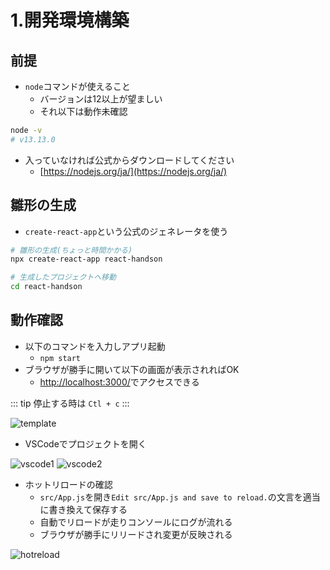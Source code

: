 # 1.開発環境構築

<!--
## コマンドの実行

- EclipseCheを使って開発する場合、コマンドは画面下部の`Terminal`で実行する

![terminal](/images/1/terminal.png)

-->

## 前提

- `node`コマンドが使えること
    - バージョンは12以上が望ましい
    - それ以下は動作未確認

```bash
node -v
# v13.13.0
```

- 入っていなければ公式からダウンロードしてください
    - [https://nodejs.org/ja/](https://nodejs.org/ja/)

## 雛形の生成

- `create-react-app`という公式のジェネレータを使う

```bash
# 雛形の生成(ちょっと時間かかる)
npx create-react-app react-handson

# 生成したプロジェクトへ移動
cd react-handson
```

## 動作確認

- 以下のコマンドを入力しアプリ起動
    - `npm start`
- ブラウザが勝手に開いて以下の画面が表示されればOK
    - [http://localhost:3000/](http://localhost:3000/)でアクセスできる
<!--     - ※EclipseCheを使っている場合は以下の手順でURLを確認してアクセスする -->

<!--
![url1](/images/1/url1.png)
![url2](/images/1/url2.png)
-->

::: tip
停止する時は `Ctl + c`
:::


![template](/images/1/template.png)

- VSCodeでプロジェクトを開く

![vscode1](/images/1/vscode1.png)
![vscode2](/images/1/vscode2.png)



- ホットリロードの確認
    - `src/App.js`を開き`Edit src/App.js and save to reload.`の文言を適当に書き換えて保存する
    - 自動でリロードが走りコンソールにログが流れる
    - ブラウザが勝手にリリードされ変更が反映される

![hotreload](/images/1/hotreload.gif)

